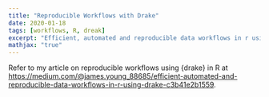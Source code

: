 ```yaml
---
title: "Reproducible Workflows with Drake"
date: 2020-01-18
tags: [workflows, R, dreak]
excerpt: "Efficient, automated and reproducible data workflows in r using drake."
mathjax: "true"
---
```


Refer to my article on reproducible workflows using {drake} in R at https://medium.com/@james.young_88685/efficient-automated-and-reproducible-data-workflows-in-r-using-drake-c3b41e2b1559. 

